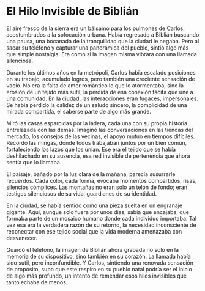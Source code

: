 # El Hilo Invisible de Biblián

El aire fresco de la sierra era un bálsamo para los pulmones de Carlos, acostumbrados a la sofocación urbana. Había regresado a Biblián buscando una pausa, una bocanada de la tranquilidad que la ciudad le negaba. Pero al sacar su teléfono y capturar una panorámica del pueblo, sintió algo más que simple nostalgia. Era como si la imagen misma vibrara con una llamada silenciosa.

Durante los últimos años en la metrópoli, Carlos había escalado posiciones en su trabajo, acumulado logros, pero también una creciente sensación de vacío. No era la falta de amor romántico lo que lo atormentaba, sino la erosión de un tejido más sutil, la pérdida de esa conexión tácita que une a una comunidad. En la ciudad, las interacciones eran fugaces, impersonales. Se había perdido la calidez de un saludo sincero, la complicidad de una mirada compartida, el saberse parte de algo más grande.

Miró las casas esparcidas por la ladera, cada una con su propia historia entrelazada con las demás. Imaginó las conversaciones en las tiendas del mercado, los consejos de las vecinas, el apoyo mutuo en tiempos difíciles. Recordó las mingas, donde todos trabajaban juntos por un bien común, fortaleciendo los lazos que los unían. Ese era el tejido que se había deshilachado en su ausencia, esa red invisible de pertenencia que ahora sentía que lo llamaba.

El paisaje, bañado por la luz clara de la mañana, parecía susurrarle recuerdos. Cada color, cada forma, evocaba momentos compartidos, risas, silencios cómplices. Las montañas no eran solo un telón de fondo; eran testigos silenciosos de su vida, guardianes de su identidad.

En la ciudad, se había sentido como una pieza suelta en un engranaje gigante. Aquí, aunque solo fuera por unos días, sabía que encajaba, que formaba parte de un mosaico humano donde cada individuo importaba. Tal vez esa era la verdadera razón de su retorno, la necesidad inconsciente de reconectar con ese tejido social que la vida moderna amenazaba con desvanecer.

Guardó el teléfono, la imagen de Biblián ahora grabada no solo en la memoria de su dispositivo, sino también en su corazón. La llamada había sido sutil, pero inconfundible. Y Carlos, sintiendo una renovada sensación de propósito, supo que este respiro en su pueblo natal podría ser el inicio de algo más profundo, un intento de remendar esos hilos invisibles que tanto echaba de menos.